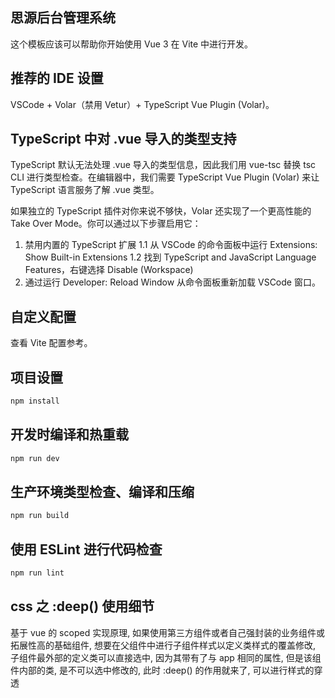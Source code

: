 ## 思源后台管理系统

这个模板应该可以帮助你开始使用 Vue 3 在 Vite 中进行开发。

## 推荐的 IDE 设置

VSCode + Volar（禁用 Vetur）+ TypeScript Vue Plugin (Volar)。

## TypeScript 中对 .vue 导入的类型支持

TypeScript 默认无法处理 .vue 导入的类型信息，因此我们用 vue-tsc 替换 tsc CLI 进行类型检查。在编辑器中，我们需要 TypeScript Vue Plugin (Volar) 来让 TypeScript 语言服务了解 .vue 类型。

如果独立的 TypeScript 插件对你来说不够快，Volar 还实现了一个更高性能的 Take Over Mode。你可以通过以下步骤启用它：

1. 禁用内置的 TypeScript 扩展
    1.1 从 VSCode 的命令面板中运行 Extensions: Show Built-in Extensions
    1.2 找到 TypeScript and JavaScript Language Features，右键选择 Disable (Workspace)
2. 通过运行 Developer: Reload Window 从命令面板重新加载 VSCode 窗口。

## 自定义配置

查看 Vite 配置参考。

## 项目设置

```sh
npm install
```

## 开发时编译和热重载

```sh
npm run dev
```

## 生产环境类型检查、编译和压缩

```sh
npm run build
```

## 使用 ESLint 进行代码检查

```sh
npm run lint
```

## css 之 :deep() 使用细节

基于 vue 的 scoped 实现原理, 如果使用第三方组件或者自己强封装的业务组件或拓展性高的基础组件, 想要在父组件中进行子组件样式以定义类样式的覆盖修改, 子组件最外部的定义类可以直接选中, 因为其带有了与 app 相同的属性, 但是该组件内部的类, 是不可以选中修改的, 此时 :deep() 的作用就来了, 可以进行样式的穿透